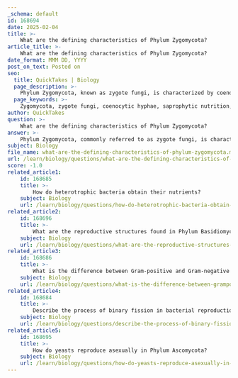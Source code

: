 ```yaml
---
_schema: default
id: 168694
date: 2025-02-04
title: >-
    What are the defining characteristics of Phylum Zygomycota?
article_title: >-
    What are the defining characteristics of Phylum Zygomycota?
date_format: MMM DD, YYYY
post_on_text: Posted on
seo:
  title: QuickTakes | Biology
  page_description: >-
    Phylum Zygomycota, known as zygote fungi, is characterized by coenocytic hyphae, saprophytic nutrition, and unique reproductive structures including sporangiospores and zygospores, playing a vital role in decomposition and nutrient cycling within ecosystems.
  page_keywords: >-
    Zygomycota, zygote fungi, coenocytic hyphae, saprophytic nutrition, sporangiospores, zygospores, black bread mold, Rhizopus stolonifer, fungal reproduction, ecological significance, decomposers, hyphal structure, reproduction, nutrient cycling
author: QuickTakes
question: >-
    What are the defining characteristics of Phylum Zygomycota?
answer: >-
    Phylum Zygomycota, commonly referred to as zygote fungi, is characterized by several defining features that distinguish it from other fungal phyla. Here are the key characteristics of Zygomycota:\n\n1. **Hyphal Structure**: \n   - Zygomycota typically possess coenocytic (aseptate) hyphae, which means their hyphae lack cross walls (septa). This results in multinucleate cells, allowing for the rapid growth and spread of the organism.\n\n2. **Nutritional Mode**: \n   - Members of this phylum are primarily saprophytic, meaning they feed on decaying organic matter. They play a crucial role in decomposition and nutrient cycling in ecosystems.\n\n3. **Reproductive Structures**:\n   - **Asexual Reproduction**: This occurs through the formation of sporangiospores, which are produced in sporangia. These spores are typically dispersed by air or water, allowing for colonization of new substrates.\n   - **Sexual Reproduction**: Zygomycota reproduce sexually by the fusion of specialized hyphae from two different mating types. This process leads to the formation of zygospores, which are thick-walled and can withstand unfavorable environmental conditions.\n\n4. **Examples**: \n   - A well-known representative of this phylum is *Rhizopus stolonifer*, commonly known as black bread mold. It reproduces asexually by producing sporangiospores and can also reproduce sexually by forming zygospores.\n\n5. **Ecological Role**: \n   - Zygomycota are important decomposers in their ecosystems, breaking down complex organic materials and recycling nutrients back into the soil.\n\nIn summary, the defining characteristics of Phylum Zygomycota include coenocytic hyphae, saprophytic nutrition, the production of sporangiospores for asexual reproduction, and zygospores for sexual reproduction. These features contribute to their ecological significance as decomposers.
subject: Biology
file_name: what-are-the-defining-characteristics-of-phylum-zygomycota.md
url: /learn/biology/questions/what-are-the-defining-characteristics-of-phylum-zygomycota
score: -1.0
related_article1:
    id: 168685
    title: >-
        How do heterotrophic bacteria obtain their nutrients?
    subject: Biology
    url: /learn/biology/questions/how-do-heterotrophic-bacteria-obtain-their-nutrients
related_article2:
    id: 168696
    title: >-
        What are the reproductive structures found in Phylum Basidiomycota?
    subject: Biology
    url: /learn/biology/questions/what-are-the-reproductive-structures-found-in-phylum-basidiomycota
related_article3:
    id: 168686
    title: >-
        What is the difference between Gram-positive and Gram-negative bacteria in terms of cell wall composition?
    subject: Biology
    url: /learn/biology/questions/what-is-the-difference-between-grampositive-and-gramnegative-bacteria-in-terms-of-cell-wall-composition
related_article4:
    id: 168684
    title: >-
        Describe the process of binary fission in bacterial reproduction.
    subject: Biology
    url: /learn/biology/questions/describe-the-process-of-binary-fission-in-bacterial-reproduction
related_article5:
    id: 168695
    title: >-
        How do yeasts reproduce asexually in Phylum Ascomycota?
    subject: Biology
    url: /learn/biology/questions/how-do-yeasts-reproduce-asexually-in-phylum-ascomycota
---
```


&nbsp;